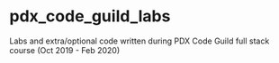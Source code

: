 # pdx_code_guild_labs
Labs and extra/optional code written during PDX Code Guild full stack course (Oct 2019 - Feb 2020)
